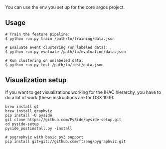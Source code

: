 You can use the env you set up for the core argos project.

## Usage

    # Train the feature pipeline:
    $ python run.py train /path/to/training/data.json

    # Evaluate event clustering (on labeled data):
    $ python run.py evaluate /path/to/evaluation/data.json

    # Run clustering on unlabeled data:
    $ python run.py test /path/to/test/data.json

## Visualization setup
If you want to get visualizations working for the IHAC hierarchy, you have to do a lot
of work (these instructions are for OSX 10.9):

    brew install qt
    brew install graphviz
    pip install -U pyside
    git clone https://github.com/PySide/pyside-setup.git
    cd pyside-setup
    pyside_postinstall.py -install

    # pygraphviz with basic py3 support
    pip install git+git://github.com/ftzeng/pygraphviz.git